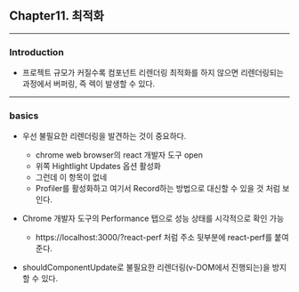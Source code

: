 ## Chapter11. 최적화

---
### Introduction

* 프로젝트 규모가 커질수록 컴포넌트 리렌더링 최적화를 하지 않으면 리렌더링되는 과정에서 버퍼링, 즉 렉이 발생할 수 있다. 


---
### basics

* 우선 불필요한 리렌더링을 발견하는 것이 중요하다. 
    * chrome web browser의 react 개발자 도구 open
    * 위쪽 Hightlight Updates 옵션 활성화 
    * 그런데 이 항목이 없네 
    * Profiler를 활성화하고 여기서 Record하는 방법으로 대신할 수 있을 것 처럼 보인다.

    
* Chrome 개발자 도구의 Performance 탭으로 성능 상태를 시각적으로 확인 가능 

    * https://localhost:3000/?react-perf 처럼 주소 뒷부분에 react-perf를 붙여준다. 

* shouldComponentUpdate로 불필요한 리렌더링(v-DOM에서 진행되는)을 방지할 수 있다.






